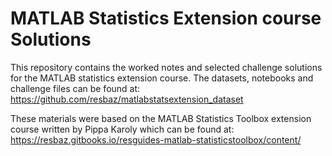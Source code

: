 # MATLAB Statistics Extension course Solutions

This repository contains the worked notes and selected challenge solutions for the MATLAB statistics extension course. The datasets, notebooks and challenge files can be found at: https://github.com/resbaz/matlabstatsextension_dataset

These materials were based on the MATLAB Statistics Toolbox extension course written by Pippa Karoly which can be found at: https://resbaz.gitbooks.io/resguides-matlab-statisticstoolbox/content/
